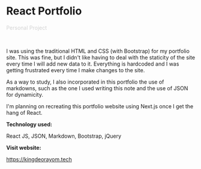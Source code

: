 # <span className="page__title"> React Portfolio</span>

<span style="color: lightgrey">Personal Project</span>

&nbsp;

<span className="page__content">
I was using the traditional HTML and CSS (with Bootstrap) for my portfolio site. This was fine, but I didn't like having to deal with the staticity of the site every time I will add new data to it. Everything is hardcoded and I was getting frustrated every time I make changes to the site.

As a way to study, I also incorporated in this portfolio the use of markdowns, such as the one I used writing this note and the use of JSON for dynamicity.

I'm planning on recreating this portfolio website using Next.js once I get the hang of React.

**Technology used:**

React JS, JSON, Markdown, Bootstrap, jQuery

**Visit website:**

<a href="https://kingdeorayom.tech" target="_blank" style="color: white;">https://kingdeorayom.tech</a>

</span>
